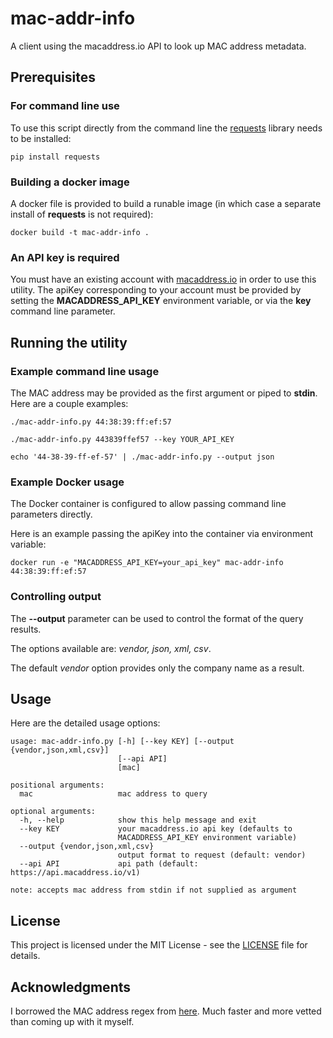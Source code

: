 # mac-addr-info
A client using the macaddress.io API to look up MAC address metadata.
## Prerequisites
### For command line use
To use this script directly from the command line the [requests](https://2.python-requests.org/en/master/) library needs to be installed:
```
pip install requests
```
### Building a docker image
A docker file is provided to build a runable image (in which case a separate install of **requests** is not required):
```
docker build -t mac-addr-info .
```
### An API key is required
You must have an existing account with [macaddress.io](https://macaddress.io/) in order to use this utility. 
The apiKey corresponding to your account must be provided by setting the **MACADDRESS_API_KEY** environment variable, or via the **key** command line parameter.
## Running the utility
### Example command line usage
The MAC address may be provided as the first argument or piped to **stdin**. Here are a couple examples:
```
./mac-addr-info.py 44:38:39:ff:ef:57

./mac-addr-info.py 443839ffef57 --key YOUR_API_KEY

echo '44-38-39-ff-ef-57' | ./mac-addr-info.py --output json
```
### Example Docker usage
The Docker container is configured to allow passing command line parameters directly.

Here is an example passing the apiKey into the container via environment variable: 

```
docker run -e "MACADDRESS_API_KEY=your_api_key" mac-addr-info 44:38:39:ff:ef:57
```
### Controlling output
The **--output** parameter can be used to control the format of the query results.

The options available are: *vendor, json, xml, csv*.

The default *vendor* option provides only the company name as a result.
## Usage
Here are the detailed usage options:
```
usage: mac-addr-info.py [-h] [--key KEY] [--output {vendor,json,xml,csv}]
                        [--api API]
                        [mac]

positional arguments:
  mac                   mac address to query

optional arguments:
  -h, --help            show this help message and exit
  --key KEY             your macaddress.io api key (defaults to
                        MACADDRESS_API_KEY environment variable)
  --output {vendor,json,xml,csv}
                        output format to request (default: vendor)
  --api API             api path (default: https://api.macaddress.io/v1)

note: accepts mac address from stdin if not supplied as argument
```
## License
This project is licensed under the MIT License - see the [LICENSE](LICENSE) file for details.
## Acknowledgments
I borrowed the MAC address regex from [here](https://stackoverflow.com/a/7629690/3019685). Much faster and more vetted than coming up with it myself.
